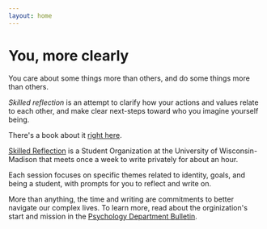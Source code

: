 ```yaml
---
layout: home
---
```


# You, more clearly
You care about some things more than others, and 
do some things more than others. 

_Skilled reflection_ is 
an attempt to clarify how your 
actions and 
values 
relate to each other, and 
make clear next-steps toward 
who you imagine yourself being.

There's a book about it [right here](_book/index.html).

[Skilled Reflection](https://win.wisc.edu/organization/skilledreflection) is 
a Student Organization at the University of Wisconsin-Madison that 
meets once a week 
to write privately for about an hour. 

Each session focuses on specific themes related to 
identity, 
goals, and 
being a student, 
with prompts for you to reflect and write on. 

More than anything, the time and writing are commitments to better navigate our complex lives. 
To learn more, read about the orginization's start and mission in the 
[Psychology Department Bulletin](https://psych.wisc.edu/news/when-personal-experience-meets-psychology-michael-koranda/).

